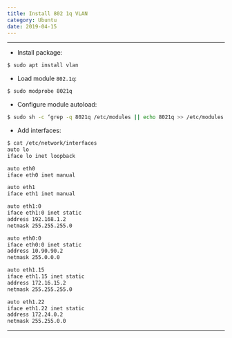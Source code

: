 ```yaml
---
title: Install 802 1q VLAN
category: Ubuntu
date: 2019-04-15
---
```


-----

* Install package:
```bash
$ sudo apt install vlan
```

* Load module `802.1q`:
```bash
$ sudo modprobe 8021q
```

* Configure module autoload:
```bash
$ sudo sh -c ‘grep -q 8021q /etc/modules || echo 8021q >> /etc/modules’
```

* Add interfaces:
```bash
$ cat /etc/network/interfaces
auto lo
iface lo inet loopback

auto eth0
iface eth0 inet manual

auto eth1
iface eth1 inet manual

auto eth1:0
iface eth1:0 inet static
address 192.168.1.2
netmask 255.255.255.0

auto eth0:0
iface eth0:0 inet static
address 10.90.90.2
netmask 255.0.0.0

auto eth1.15
iface eth1.15 inet static
address 172.16.15.2
netmask 255.255.255.0

auto eth1.22
iface eth1.22 inet static
address 172.24.0.2
netmask 255.255.0.0
```

-----